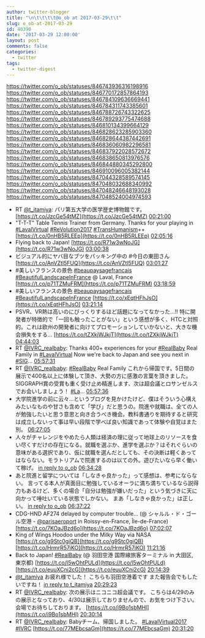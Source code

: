 ```yaml
---
author: twitter-blogger
title: "\n\t\t\t\t@o_ob at 2017-03-29\t\t"
slug: o_ob-at-2017-03-29
id: 40390
date: '2017-03-29 12:00:00'
layout: post
comments: false
categories:
  - twitter
tags:
  - twitter-digest
---
```


https://twitter.com/o_ob/statuses/846743936316198916 https://twitter.com/o_ob/statuses/846770172857864193 https://twitter.com/o_ob/statuses/846784109636669441 https://twitter.com/o_ob/statuses/846784311743385601 https://twitter.com/o_ob/statuses/846788726743322625 https://twitter.com/o_ob/statuses/846789293775474688 https://twitter.com/o_ob/statuses/846810134399664129 https://twitter.com/o_ob/statuses/846828623285903360 https://twitter.com/o_ob/statuses/846828644387442691 https://twitter.com/o_ob/statuses/846836060982296581 https://twitter.com/o_ob/statuses/846837922028572672 https://twitter.com/o_ob/statuses/846838650813976576 https://twitter.com/o_ob/statuses/846844880345292800 https://twitter.com/o_ob/statuses/846910096005382144 https://twitter.com/o_ob/statuses/847044328589574145 https://twitter.com/o_ob/statuses/847048032688340992 https://twitter.com/o_ob/statuses/847048246648193028 https://twitter.com/o_ob/statuses/847048524004974593  

*   RT [@t_itamiya](https://twitter.com/t_itamiya): パリ第五大学の医学歴史博物館です。 [https://t.co/JzcGe54tMZ](https://t.co/JzcGe54tMZ) [00:21:00](https://twitter.com/o_ob/statuses/846743936316198916)
*   "T-T-T" Table Tennis Trainer from Germany. Thanks for your playing in [#LavalVirtual](https://twitter.com/search?q=%23LavalVirtual&src=hash) [#ReVolution2017](https://twitter.com/search?q=%23ReVolution2017&src=hash) [#TransHumanism](https://twitter.com/search?q=%23TransHumanism&src=hash)++ [https://t.co/0nHB5RLEEp](https://t.co/0nHB5RLEEp) [02:05:16](https://twitter.com/o_ob/statuses/846770172857864193)
*   Flying back to Japan! [https://t.co/R71w3wNoJG](https://t.co/R71w3wNoJG) [03:00:38](https://twitter.com/o_ob/statuses/846784109636669441)
*   ビジュアル的にヤバ目なブツをパッキング中の #今日の東田さん [https://t.co/AnVZtl5FUQ](https://t.co/AnVZtl5FUQ) [03:01:27](https://twitter.com/o_ob/statuses/846784311743385601)
*   #美しいフランスの景色 [#beaupaysagefrancais](https://twitter.com/search?q=%23beaupaysagefrancais&src=hash) [#BeautifulLandscapeInFrance](https://twitter.com/search?q=%23BeautifulLandscapeInFrance&src=hash) @ Laval, France [https://t.co/p71TZMuFRM](https://t.co/p71TZMuFRM) [03:18:59](https://twitter.com/o_ob/statuses/846788726743322625)
*   #美しいフランスの景色 [#beaupaysagefrancais](https://twitter.com/search?q=%23beaupaysagefrancais&src=hash) [#BeautifulLandscapeInFrance](https://twitter.com/search?q=%23BeautifulLandscapeInFrance&src=hash) [https://t.co/xEqtHFhJsO](https://t.co/xEqtHFhJsO) [03:21:14](https://twitter.com/o_ob/statuses/846789293775474688)
*   PSVR、VR熱は高いのにびっくりするほど話題になってなかった...!! 特に開発者が特徴的で「一回も触ったことがない」という感想が多く、HTCと対照的。これは欧州の開発者に向けてプロモーションしていかないと、大きな機会損失をする… [https://t.co/tZXkjWJkjT](https://t.co/tZXkjWJkjT) [04:44:03](https://twitter.com/o_ob/statuses/846810134399664129)
*   RT [@IVRC_realbaby](https://twitter.com/IVRC_realbaby): Thanks 400+ experiences for your [#RealBaby](https://twitter.com/search?q=%23RealBaby&src=hash) Real Family in [#LavalVirtual](https://twitter.com/search?q=%23LavalVirtual&src=hash) Now we're back to Japan and see you next in [#SIG](https://twitter.com/search?q=%23SIG&src=hash)… [05:57:31](https://twitter.com/o_ob/statuses/846828623285903360)
*   RT [@IVRC_realbaby](https://twitter.com/IVRC_realbaby): [#RealBaby](https://twitter.com/search?q=%23RealBaby&src=hash) Real Family これから帰国です。5日間の展示で400名以上に体験して頂き、大勢の方に感激の言葉を頂きました。SIGGRAPH賞の受賞も重く受け止め精進します、次は超会議とロサンゼルスでお会いしましょう！ [#La](https://twitter.com/search?q=%23La&src=hash)… [05:57:36](https://twitter.com/o_ob/statuses/846828644387442691)
*   大学院進学の前に云々...というブログを見かけたけど、僕はそういう心構えみたいなものや甘さも含めて「学び」だと思うの。院進や就職は、全ての人が勉強したいと思う意思と向き合うべき機会。教科書通りを期待すると研究は成立しないって事は早い段階で学べば良い知識であって体験や自覚はまた別。 [06:27:05](https://twitter.com/o_ob/statuses/846836060982296581)
*   人々がチャレンジをやめたら人類は経済の理に従って地球上のリソースを食い尽くすだけの存在になる。就職を選ぶか、進学を選ぶか？はそれぐらいの意味がある選択であり、仮に就職を選んだとしても、その決断は軽くあってはならない。モラトリアムで院進するのは以ての外。遊びたいなら早く働いて稼げ。 [in reply to o_ob](https://twitter.com/o_ob/statuses/846836060982296581) [06:34:28](https://twitter.com/o_ob/statuses/846837922028572672)
*   あと院進と留学については「しなきゃ良かった」って感想は、参考にならない。 言ってる本人が真面目に勉強しているオーラに満ち満ちているなら説得力もあるけど、多くの場合「自分は勉強が嫌いだった」という気づきに天に向かって唾吐いている状態でしかない。 まあ「しなきゃ良かった」は正しい。 [in reply to o_ob](https://twitter.com/o_ob/statuses/846837922028572672) [06:37:22](https://twitter.com/o_ob/statuses/846838650813976576)
*   CDG-HND AF274 delayed by computer trouble... (@ シャルル・ド・ゴール空港 - [@parisaeroport](https://twitter.com/parisaeroport) in Roissy-en-France, Île-de-France) [https://t.co/7KOaJBzd6o](https://t.co/7KOaJBzd6o) [07:02:07](https://twitter.com/o_ob/statuses/846844880345292800)
*   King of Wings Hoodoo under the Milky Way via NASA [https://t.co/g9Stc0giQB](https://t.co/g9Stc0giQB) [https://t.co/HrmrR57iKO](https://t.co/HrmrR57iKO) [11:21:16](https://twitter.com/o_ob/statuses/846910096005382144)
*   Back to Japan! [#RealBaby](https://twitter.com/search?q=%23RealBaby&src=hash) (@ 羽田空港 国際線旅客ターミナル in 大田区, 東京都) [https://t.co/l5wOhtPULd](https://t.co/l5wOhtPULd) [https://t.co/euuXCni2cG](https://t.co/euuXCni2cG) [20:14:39](https://twitter.com/o_ob/statuses/847044328589574145)
*   [@t_itamiya](https://twitter.com/t_itamiya) お疲れ様でした！ こちらも羽田空港着です また報告会でもしたいですね！ [in reply to t_itamiya](https://twitter.com/t_itamiya/statuses/847047442604314626) [20:29:23](https://twitter.com/o_ob/statuses/847048032688340992)
*   RT [@IVRC_realbaby](https://twitter.com/IVRC_realbaby): 次の展示はニコニコ超会議です。 こちらは4/29のみの展示となっており、4/30は展示しておりませんので、お気をつけ下さい。 会場でお待ちしております。 [https://t.co/i9Bo1sbMHl](https://t.co/i9Bo1sbMHl) [20:30:14](https://twitter.com/o_ob/statuses/847048246648193028)
*   RT [@IVRC_realbaby](https://twitter.com/IVRC_realbaby): Babyチーム、帰国しました。 [#LavalVirtual2017](https://twitter.com/search?q=%23LavalVirtual2017&src=hash) [#IVRC](https://twitter.com/search?q=%23IVRC&src=hash) [https://t.co/77MEbcsaGm](https://t.co/77MEbcsaGm) [20:31:20](https://twitter.com/o_ob/statuses/847048524004974593)